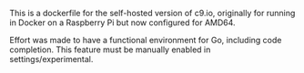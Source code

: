 This is a dockerfile for the self-hosted version of c9.io, originally for running in Docker on a Raspberry Pi but now configured for AMD64. 

Effort was made to have a functional environment for Go, including code completion. This feature must be manually enabled in settings/experimental.



